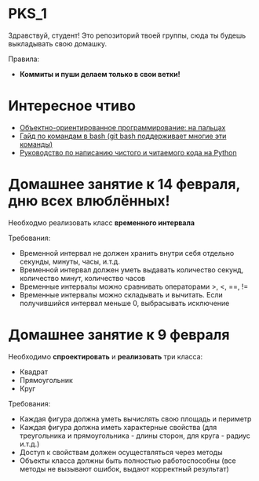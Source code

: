 # PKS_1
Здравствуй, студент! Это репозиторий твоей группы, сюда ты будешь выкладывать свою домашку.

Правила:
* **Коммиты и пуши делаем только в свои ветки!**

# Интересное чтиво
* [Объектно-ориентированное программирование: на пальцах](https://thecode.media/objective)
* [Гайд по командам в bash (git bash поддерживает многие эти команды)](https://habr.com/ru/companies/ruvds/articles/445270/)
* [Руководство по написанию чистого и читаемого кода на Python](https://egorovegor.ru/python-pep8/)

# Домашнее занятие к 14 февраля, дню всех влюблённых!
Необходмо реализовать класс **временного интервала**

Требования:
* Временной интервал не должен хранить внутри себя отдельно секунды, минуты, часы, и.т.д.
* Временной интервал должен уметь выдавать количество секунд, количество минут, количество часов
* Временные интервалы можно сравнивать операторами >, <, ==, !=
* Временные интервалы можно складывать и вычитать. Если получившийся интервал меньше 0, выбрасывать исключение

# Домашнее занятие к 9 февраля
Необходимо **спроектировать** и **реализовать** три класса:
* Квадрат
* Прямоугольник
* Круг

Требования:
* Каждая фигура должна уметь вычислять свою площадь и периметр
* Каждая фигура должна иметь характерные свойства (для треугольника и прямоугольника - длины сторон, для круга - радиус и.т.д.)
* Доступ к свойствам должен осуществляться через методы
* Объекты класса должны быть полностью работоспособны (все методы не вызывают ошибок, выдают корректный результат)
